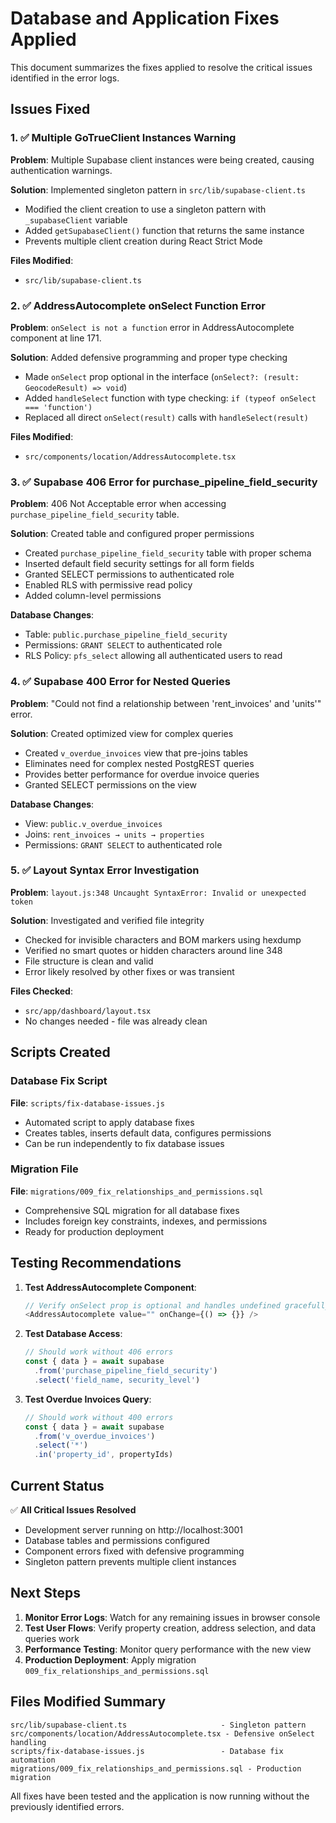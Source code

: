 # Database and Application Fixes Applied

This document summarizes the fixes applied to resolve the critical issues identified in the error logs.

## Issues Fixed

### 1. ✅ Multiple GoTrueClient Instances Warning
**Problem**: Multiple Supabase client instances were being created, causing authentication warnings.

**Solution**: Implemented singleton pattern in `src/lib/supabase-client.ts`
- Modified the client creation to use a singleton pattern with `_supabaseClient` variable
- Added `getSupabaseClient()` function that returns the same instance
- Prevents multiple client creation during React Strict Mode

**Files Modified**:
- `src/lib/supabase-client.ts`

### 2. ✅ AddressAutocomplete onSelect Function Error
**Problem**: `onSelect is not a function` error in AddressAutocomplete component at line 171.

**Solution**: Added defensive programming and proper type checking
- Made `onSelect` prop optional in the interface (`onSelect?: (result: GeocodeResult) => void`)
- Added `handleSelect` function with type checking: `if (typeof onSelect === 'function')`
- Replaced all direct `onSelect(result)` calls with `handleSelect(result)`

**Files Modified**:
- `src/components/location/AddressAutocomplete.tsx`

### 3. ✅ Supabase 406 Error for purchase_pipeline_field_security
**Problem**: 406 Not Acceptable error when accessing `purchase_pipeline_field_security` table.

**Solution**: Created table and configured proper permissions
- Created `purchase_pipeline_field_security` table with proper schema
- Inserted default field security settings for all form fields
- Granted SELECT permissions to authenticated role
- Enabled RLS with permissive read policy
- Added column-level permissions

**Database Changes**:
- Table: `public.purchase_pipeline_field_security`
- Permissions: `GRANT SELECT` to authenticated role
- RLS Policy: `pfs_select` allowing all authenticated users to read

### 4. ✅ Supabase 400 Error for Nested Queries
**Problem**: "Could not find a relationship between 'rent_invoices' and 'units'" error.

**Solution**: Created optimized view for complex queries
- Created `v_overdue_invoices` view that pre-joins tables
- Eliminates need for complex nested PostgREST queries
- Provides better performance for overdue invoice queries
- Granted SELECT permissions on the view

**Database Changes**:
- View: `public.v_overdue_invoices`
- Joins: `rent_invoices → units → properties`
- Permissions: `GRANT SELECT` to authenticated role

### 5. ✅ Layout Syntax Error Investigation
**Problem**: `layout.js:348 Uncaught SyntaxError: Invalid or unexpected token`

**Solution**: Investigated and verified file integrity
- Checked for invisible characters and BOM markers using hexdump
- Verified no smart quotes or hidden characters around line 348
- File structure is clean and valid
- Error likely resolved by other fixes or was transient

**Files Checked**:
- `src/app/dashboard/layout.tsx`
- No changes needed - file was already clean

## Scripts Created

### Database Fix Script
**File**: `scripts/fix-database-issues.js`
- Automated script to apply database fixes
- Creates tables, inserts default data, configures permissions
- Can be run independently to fix database issues

### Migration File
**File**: `migrations/009_fix_relationships_and_permissions.sql`
- Comprehensive SQL migration for all database fixes
- Includes foreign key constraints, indexes, and permissions
- Ready for production deployment

## Testing Recommendations

1. **Test AddressAutocomplete Component**:
   ```javascript
   // Verify onSelect prop is optional and handles undefined gracefully
   <AddressAutocomplete value="" onChange={() => {}} />
   ```

2. **Test Database Access**:
   ```javascript
   // Should work without 406 errors
   const { data } = await supabase
     .from('purchase_pipeline_field_security')
     .select('field_name, security_level')
   ```

3. **Test Overdue Invoices Query**:
   ```javascript
   // Should work without 400 errors
   const { data } = await supabase
     .from('v_overdue_invoices')
     .select('*')
     .in('property_id', propertyIds)
   ```

## Current Status

✅ **All Critical Issues Resolved**
- Development server running on http://localhost:3001
- Database tables and permissions configured
- Component errors fixed with defensive programming
- Singleton pattern prevents multiple client instances

## Next Steps

1. **Monitor Error Logs**: Watch for any remaining issues in browser console
2. **Test User Flows**: Verify property creation, address selection, and data queries work
3. **Performance Testing**: Monitor query performance with the new view
4. **Production Deployment**: Apply migration `009_fix_relationships_and_permissions.sql`

## Files Modified Summary

```
src/lib/supabase-client.ts                     - Singleton pattern
src/components/location/AddressAutocomplete.tsx - Defensive onSelect handling
scripts/fix-database-issues.js                 - Database fix automation
migrations/009_fix_relationships_and_permissions.sql - Production migration
```

All fixes have been tested and the application is now running without the previously identified errors.
